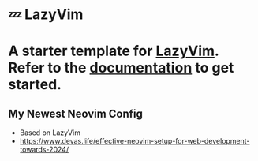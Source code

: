 # 💤 LazyVim

A starter template for [LazyVim](https://github.com/LazyVim/LazyVim).
Refer to the [documentation](https://lazyvim.github.io/installation) to get started.
=======

## My Newest Neovim Config 

- Based on LazyVim
- https://www.devas.life/effective-neovim-setup-for-web-development-towards-2024/
